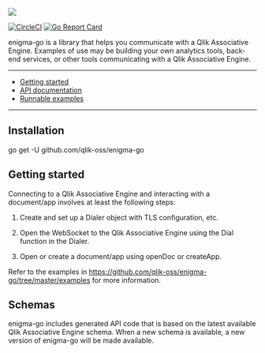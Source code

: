 ![](enigma-go.png)

[![CircleCI](https://circleci.com/gh/qlik-oss/enigma-go.svg?style=shield)](https://circleci.com/gh/qlik-oss/enigma-go)
[![Go Report Card](https://goreportcard.com/badge/qlik-oss/enigma-go)](https://goreportcard.com/report/qlik-oss/enigma-go)

enigma-go is a library that helps you communicate with a Qlik Associative Engine.
Examples of use may be building your own analytics tools, back-end services, or other tools communicating with a Qlik Associative Engine.

---

- [Getting started](#getting-started)
- [API documentation](https://godoc.org/github.com/qlik-oss/enigma-go)
- [Runnable examples](./examples/README.md)

---
## Installation

go get -U github.com/qlik-oss/enigma-go

## Getting started

Connecting to a Qlik Associative Engine and interacting with a document/app involves at least the following steps:

1. Create and set up a Dialer object with TLS configuration, etc.

2. Open the WebSocket to the Qlik Associative Engine using the Dial function in the Dialer.

3. Open or create a document/app using openDoc or createApp.

Refer to the examples in https://github.com/qlik-oss/enigma-go/tree/master/examples for more information.

## Schemas

enigma-go includes generated API code that is based on the latest available Qlik Associative Engine schema.
When a new schema is available, a new version of enigma-go will be made available.
